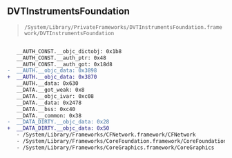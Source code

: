 ## DVTInstrumentsFoundation

> `/System/Library/PrivateFrameworks/DVTInstrumentsFoundation.framework/DVTInstrumentsFoundation`

```diff

   __AUTH_CONST.__objc_dictobj: 0x1b8
   __AUTH_CONST.__auth_ptr: 0x48
   __AUTH_CONST.__auth_got: 0x18d8
-  __AUTH.__objc_data: 0x3898
+  __AUTH.__objc_data: 0x3870
   __AUTH.__data: 0x630
   __DATA.__got_weak: 0x8
   __DATA.__objc_ivar: 0xc08
   __DATA.__data: 0x2478
   __DATA.__bss: 0xc40
   __DATA.__common: 0x38
-  __DATA_DIRTY.__objc_data: 0x28
+  __DATA_DIRTY.__objc_data: 0x50
   - /System/Library/Frameworks/CFNetwork.framework/CFNetwork
   - /System/Library/Frameworks/CoreFoundation.framework/CoreFoundation
   - /System/Library/Frameworks/CoreGraphics.framework/CoreGraphics

```
